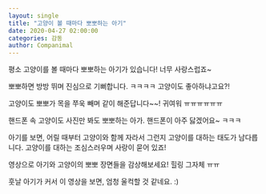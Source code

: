 ```yaml
---
layout: single
title: "고양이 볼 때마다 뽀뽀하는 아기"
date: 2020-04-27 02:00:00
categories: 감동
author: Companimal
---
```


평소 고양이를 볼 때마다 뽀뽀하는 아기가 있습니다! 너무 사랑스럽죠~

뽀뽀하면 방방 뛰며 진심으로 기뻐합니다. ㅋㅋㅋㅋ 고양이도 좋아하냐고요?!

고양이도 뽀뽀가 목을 쭈욱 빼며 같이 해준답니다~~! 귀여워 ㅠㅠㅠㅠㅠㅠ

핸드폰 속 고양이도 사진만 봐도 뽀뽀하는 아가. 핸드폰이 아주 닳겠어요~ ㅋㅋㅋ

아기를 보면, 어릴 때부터 고양이와 함께 자라서 그런지 고양이를 대하는 태도가 남다릅니다. 고양이를 대하는 조심스러우며 사랑이 묻어 있죠!

영상으로 아기와 고양이의 뽀뽀 장면들을 감상해보세요! 힐링 그자체 ㅠㅠ

훗날 아기가 커서 이 영상을 보면, 엄청 울컥할 것 같네요. :)

